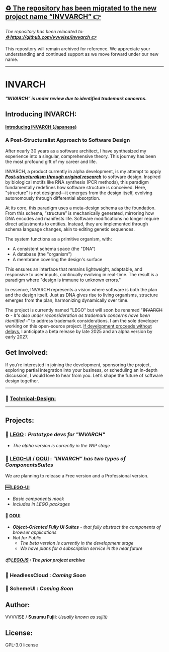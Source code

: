 ## [♻️ The repository has been migrated to the new project name “INVVARCH” 👉](https://github.com/vvvvise/invvarch)

_The repository has been relocated to:_<br />
**_[♻️ https://github.com/vvvvise/invvarch 👉](https://github.com/vvvvise/invvarch)_**

This repository will remain archived for reference. We appreciate your understanding and continued support as we move forward under our new name.

---

# INVARCH
**_"INVARCH" is under review due to identified trademark concerns._**

## Introducing INVARCH:

#### [Introducing INVARCH (Japanese)](https://github.com/VVVVISE/invarch/blob/main/README_ja.md)

### A Post-Structuralist Approach to Software Design

After nearly 30 years as a software architect, I have synthesized my experience into a singular, comprehensive theory. This journey has been the most profound gift of my career and life.

INVARCH, a product currently in alpha development, is my attempt to apply **_[Post-structuralism through original research](Documents/ApplicationOfPoststructuralismToDesignTheoryThroughOriginalResearch.md)_** to software design. Inspired by biological motifs like RNA synthesis (PCR methods), this paradigm fundamentally redefines how software structure is conceived. Here, "structure" is not designed—it emerges from the design itself, evolving autonomously through differential absorption.

At its core, this paradigm uses a meta-design schema as the foundation. From this schema, “structure” is mechanically generated, mirroring how DNA encodes and manifests life. Software modifications no longer require direct adjustments to entities. Instead, they are implemented through schema language changes, akin to editing genetic sequences.

The system functions as a primitive organism, with:

- A consistent schema space (the "DNA")
- A database (the "organism")
- A membrane covering the design's surface

This ensures an interface that remains lightweight, adaptable, and responsive to user inputs, continually evolving in real-time. The result is a paradigm where "design is immune to unknown errors."

In essence, INVARCH represents a vision where software is both the plan and the design itself. Just as DNA gives rise to living organisms, structure emerges from the plan, harmonizing dynamically over time.

The project is currently named "LEGO" but will soon be renamed "~~INVARCH~~ ♻️ _- It's also under reconsideration as trademark concerns have been identified -_" to address trademark considerations. I am the sole developer working on this open-source project. [If development proceeds without delays](https://github.com/VVVVISE/lego/milestones?direction=asc&sort=due_date&state=open), I anticipate a beta release by late 2025 and an alpha version by early 2027.

## Get Involved:

If you’re interested in joining the development, sponsoring the project, exploring partial integration into your business, or scheduling an in-depth discussion, I would love to hear from you. Let’s shape the future of software design together.

---

### 📎 [Technical-Design:](https://github.com/vvvvise/invarch/wiki/Technical-Design)

---

## Projects:

### 🚀 [LEGO](https://github.com/VVVVISE/lego) : _Prototype devs for "INVARCH"_

- _The alpha version is currently in the WIP stage_

### 🚀 [LEGO-UI](https://github.com/VVVVISE/lego/tree/main/packages/ui) / [OOUI](https://github.com/VVVVISE/OOUI) : _"INVARCH" has two types of _ComponentsSuites__

We are planning to release a Free version and a Professional version.

#### 🆓 [LEGO-UI](https://github.com/VVVVISE/lego/tree/main/packages/ui)
  - _Basic components mock_
  - _Includes in LEGO packages_
#### 🔐 **[OOUI](https://github.com/VVVVISE/OOUI)**
  - _**Object-Oriented Fully UI Suites** - that fully abstract the components of browser applications_
  - _Not for Public_
    - _The beta version is currently in the development stage_
    - _We have plans for a subscription service in the near future_
   
##### 📦 [LEGOJS](https://github.com/VVVVISE/legojs) : _The prior project archive_

### 📅 HeadlessCloud : _Coming Soon_

### 📅 SchemeUI : _Coming Soon_

## Author:

VVVVISE / **Susumu Fujii**: _Usually known as suji(i)_

## License:

GPL-3.0 license

